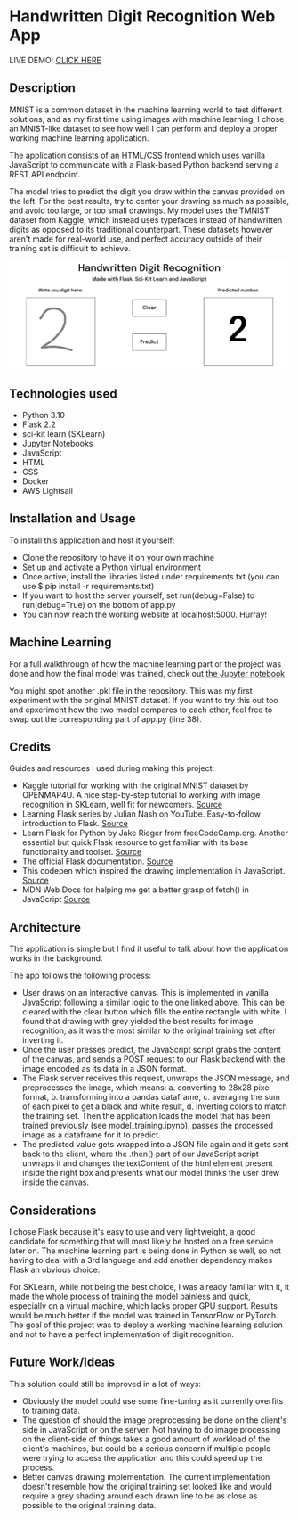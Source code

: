 # Handwritten Digit Recognition Web App

LIVE DEMO: [CLICK HERE]([https://flask-app.o2uq7k8vco3du.eu-west-3.cs.amazonlightsail.com/])

## Description

MNIST is a common dataset in the machine learning world to test different solutions, and as my first time using images with machine learning, I chose an MNIST-like dataset to see how well I can perform and deploy a proper working machine learning application.

The application consists of an HTML/CSS frontend which uses vanilla JavaScript to communicate with a Flask-based Python backend serving a REST API endpoint.

The model tries to predict the digit you draw within the canvas provided on the left. For the best results, try to center your drawing as much as possible, and avoid too large, or too small drawings. My model uses the TMNIST dataset from Kaggle, which instead uses typefaces instead of handwritten digits as opposed to its traditional counterpart. These datasets however aren't made for real-world use, and perfect accuracy outside of their training set is difficult to achieve. 

![an image of the working application](https://github.com/balintsipos/handwritten-digit-recognition/blob/main/screenshot.png)

## Technologies used

- Python 3.10
- Flask 2.2
- sci-kit learn (SKLearn)
- Jupyter Notebooks
- JavaScript
- HTML
- CSS
- Docker
- AWS Lightsail

## Installation and Usage

To install this application and host it yourself:

- Clone the repository to have it on your own machine
- Set up and activate a Python virtual environment
- Once active, install the libraries listed under requirements.txt (you can use $ pip install -r requirements.txt)
- If you want to host the server yourself, set run(debug=False) to run(debug=True) on the bottom of app.py
- You can now reach the working website at localhost:5000. Hurray!

## Machine Learning

For a full walkthrough of how the machine learning part of the project was done and how the final model was trained, check out [the Jupyter notebook](https://github.com/balintsipos/handwritten-digit-recognition/blob/main/screenshot.png)

You might spot another .pkl file in the repository. This was my first experiment with the original MNIST dataset. If you want to try this out too and epxeriment how the two model compares to each other, feel free to swap out the corresponding part of app.py (line 38).

## Credits

Guides and resources I used during making this project:

- Kaggle tutorial for working with the original MNIST dataset by OPENMAP4U. A nice step-by-step tutorial to working with image recognition in SKLearn, well fit for newcomers. [Source](https://www.kaggle.com/code/gainknowledge/mnist-scikit-learn-tutorial/notebook)
- Learning Flask series by Julian Nash on YouTube. Easy-to-follow introduction to Flask. [Source](https://www.youtube.com/watch?v=BUmUV8YOzgM&list=PLF2JzgCW6-YY_TZCmBrbOpgx5pSNBD0_L)
- Learn Flask for Python by Jake Rieger from freeCodeCamp.org. Another essential but quick Flask resource to get familiar with its base functionality and toolset. [Source](https://www.youtube.com/watch?v=Z1RJmh_OqeA)
- The official Flask documentation. [Source](https://flask.palletsprojects.com/en/2.2.x/)
- This codepen which inspired the drawing implementation in JavaScript. [Source](https://codepen.io/w2sw2sw2s/pen/VLKEdq)
- MDN Web Docs for helping me get a better grasp of fetch() in JavaScript [Source](https://developer.mozilla.org/en-US/docs/Web/API/Fetch_API/Using_Fetch)

## Architecture

The application is simple but I find it useful to talk about how the application works in the background.

The app follows the following process:
- User draws on an interactive canvas. This is implemented in vanilla JavaScript following a similar logic to the one linked above. This can be cleared with the clear button which fills the entire rectangle with white. I found that drawing with grey yielded the best results for image recognition, as it was the most similar to the original training set after inverting it.
- Once the user presses predict, the JavaScript script grabs the content of the canvas, and sends a POST request to our Flask backend with the image encoded as its data in a JSON format.
- The Flask server receives this request, unwraps the JSON message, and preprocesses the image, which means: a. converting to 28x28 pixel format, b. transforming into a pandas dataframe, c. averaging the sum of each pixel to get a black and white result, d. inverting colors to match the training set. Then the application loads the model that has been trained previously (see model_training.ipynb), passes the processed image as a dataframe for it to predict.
- The predicted value gets wrapped into a JSON file again and it gets sent back to the client, where the .then() part of our JavaScript script unwraps it and changes the textContent of the html element present inside the right box and presents what our model thinks the user drew inside the canvas.

## Considerations

I chose Flask because it's easy to use and very lightweight, a good candidate for something that will most likely be hosted on a free service later on. The machine learning part is being done in Python as well, so not having to deal with a 3rd language and add another dependency makes Flask an obvious choice.

For SKLearn, while not being the best choice, I was already familiar with it, it made the whole process of training the model painless and quick, especially on a virtual machine, which lacks proper GPU support. Results would be much better if the model was trained in TensorFlow or PyTorch. The goal of this project was to deploy a working machine learning solution and not to have a perfect implementation of digit recognition.

## Future Work/Ideas

This solution could still be improved in a lot of ways:

- Obviously the model could use some fine-tuning as it currently overfits to training data.
- The question of should the image preprocessing be done on the client's side in JavaScript or on the server. Not having to do image processing on the client-side of things takes a good amount of workload of the client's machines, but could be a serious concern if multiple people were trying to access the application and this could speed up the process.
- Better canvas drawing implementation. The current implementation doesn't resemble how the original training set looked like and would require a grey shading around each drawn line to be as close as possible to the original training data.
